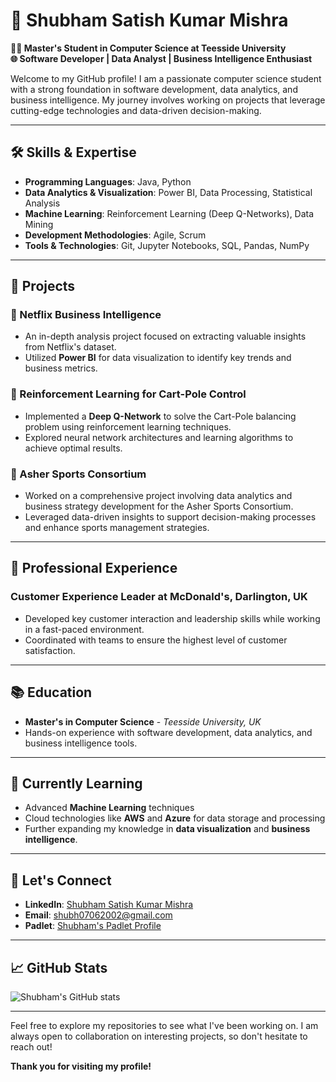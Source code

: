 # 💫 Shubham Satish Kumar Mishra

**👨‍🎓 Master's Student in Computer Science at Teesside University**  
**🌐 Software Developer | Data Analyst | Business Intelligence Enthusiast**  

Welcome to my GitHub profile! I am a passionate computer science student with a strong foundation in software development, data analytics, and business intelligence. My journey involves working on projects that leverage cutting-edge technologies and data-driven decision-making.

---

## 🛠 Skills & Expertise

- **Programming Languages**: Java, Python
- **Data Analytics & Visualization**: Power BI, Data Processing, Statistical Analysis
- **Machine Learning**: Reinforcement Learning (Deep Q-Networks), Data Mining
- **Development Methodologies**: Agile, Scrum
- **Tools & Technologies**: Git, Jupyter Notebooks, SQL, Pandas, NumPy

---

## 🧩 Projects

### 🎥 Netflix Business Intelligence
- An in-depth analysis project focused on extracting valuable insights from Netflix's dataset.
- Utilized **Power BI** for data visualization to identify key trends and business metrics.

### 🤖 Reinforcement Learning for Cart-Pole Control
- Implemented a **Deep Q-Network** to solve the Cart-Pole balancing problem using reinforcement learning techniques.
- Explored neural network architectures and learning algorithms to achieve optimal results.

### 🏅 Asher Sports Consortium
- Worked on a comprehensive project involving data analytics and business strategy development for the Asher Sports Consortium.
- Leveraged data-driven insights to support decision-making processes and enhance sports management strategies.

---

## 💼 Professional Experience

### Customer Experience Leader at McDonald's, Darlington, UK
- Developed key customer interaction and leadership skills while working in a fast-paced environment.
- Coordinated with teams to ensure the highest level of customer satisfaction.

---

## 📚 Education

- **Master's in Computer Science** - *Teesside University, UK*
- Hands-on experience with software development, data analytics, and business intelligence tools.

---

## 🌱 Currently Learning

- Advanced **Machine Learning** techniques
- Cloud technologies like **AWS** and **Azure** for data storage and processing
- Further expanding my knowledge in **data visualization** and **business intelligence**.

---

## 💬 Let's Connect

- **LinkedIn**: [Shubham Satish Kumar Mishra](https://www.linkedin.com/in/shubham-mishra-025423246/)
- **Email**: [shubh07062002@gmail.com](mailto:shubh07062002@gmail.com)
- **Padlet**: [Shubham's Padlet Profile](https://padlet.com/w9641416/shubham-s-padlet-pitz7jqci9smj4fi)

---

## 📈 GitHub Stats

![Shubham's GitHub stats](https://github-readme-stats.vercel.app/api?username=YourUsername&show_icons=true&theme=radical) <!-- Replace "YourUsername" with your GitHub username -->

---

Feel free to explore my repositories to see what I've been working on. I am always open to collaboration on interesting projects, so don't hesitate to reach out!

**Thank you for visiting my profile!**
